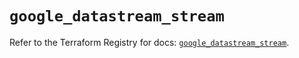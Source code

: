 # `google_datastream_stream`

Refer to the Terraform Registry for docs: [`google_datastream_stream`](https://registry.terraform.io/providers/hashicorp/google-beta/6.4.0/docs/resources/google_datastream_stream).
